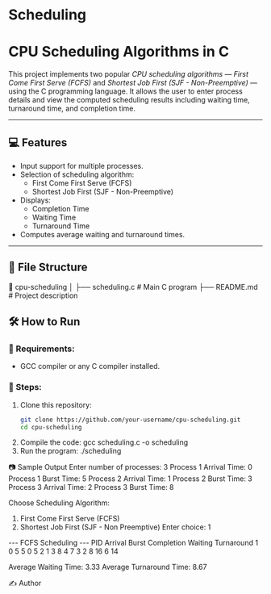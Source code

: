 # Scheduling

# CPU Scheduling Algorithms in C

This project implements two popular *CPU scheduling algorithms* — *First Come First Serve (FCFS)* and *Shortest Job First (SJF - Non-Preemptive)* — using the C programming language. It allows the user to enter process details and view the computed scheduling results including waiting time, turnaround time, and completion time.

---

## 💻 Features

- Input support for multiple processes.
- Selection of scheduling algorithm:
  - First Come First Serve (FCFS)
  - Shortest Job First (SJF - Non-Preemptive)
- Displays:
  - Completion Time
  - Waiting Time
  - Turnaround Time
- Computes average waiting and turnaround times.

---

## 📂 File Structure
 📁 cpu-scheduling
│
├── scheduling.c     # Main C program
├── README.md        # Project description

## 🛠️ How to Run

### 🧱 Requirements:
- GCC compiler or any C compiler installed.

### 🏃 Steps:
1. Clone this repository:
   ```bash
   git clone https://github.com/your-username/cpu-scheduling.git
   cd cpu-scheduling
   
 2.	Compile the code:
     gcc scheduling.c -o scheduling
 3.	Run the program:
    ./scheduling

    
 📷 Sample Output
Enter number of processes: 3
Process 1 Arrival Time: 0
Process 1 Burst Time: 5
Process 2 Arrival Time: 1
Process 2 Burst Time: 3
Process 3 Arrival Time: 2
Process 3 Burst Time: 8

Choose Scheduling Algorithm:
1. First Come First Serve (FCFS)
2. Shortest Job First (SJF - Non Preemptive)
Enter choice: 1

--- FCFS Scheduling ---
PID     Arrival Burst   Completion      Waiting Turnaround
1       0       5       5               0       5
2       1       3       8               4       7
3       2       8       16              6       14

Average Waiting Time: 3.33
Average Turnaround Time: 8.67

 ✍️ Author
